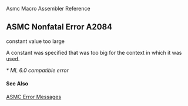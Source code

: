 Asmc Macro Assembler Reference

## ASMC Nonfatal Error A2084

constant value too large

A constant was specified that was too big for the context in which it was used.

_* ML 6.0 compatible error_

#### See Also

[ASMC Error Messages](readme.md)